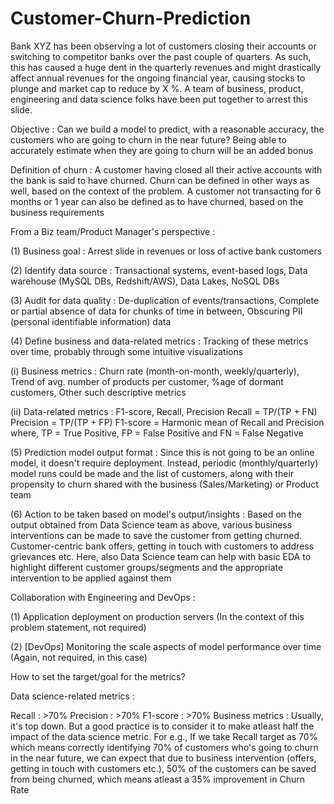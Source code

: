# Customer-Churn-Prediction
Bank XYZ has been observing a lot of customers closing their accounts or switching to competitor banks over the past couple of quarters. As such, this has caused a huge dent in the quarterly revenues and might drastically affect annual revenues for the ongoing financial year, causing stocks to plunge and market cap to reduce by X %. A team of business, product, engineering and data science folks have been put together to arrest this slide.

Objective : Can we build a model to predict, with a reasonable accuracy, the customers who are going to churn in the near future? Being able to accurately estimate when they are going to churn will be an added bonus

Definition of churn : A customer having closed all their active accounts with the bank is said to have churned. Churn can be defined in other ways as well, based on the context of the problem. A customer not transacting for 6 months or 1 year can also be defined as to have churned, based on the business requirements

From a Biz team/Product Manager's perspective :

(1) Business goal : Arrest slide in revenues or loss of active bank customers

(2) Identify data source : Transactional systems, event-based logs, Data warehouse (MySQL DBs, Redshift/AWS), Data Lakes, NoSQL DBs

(3) Audit for data quality : De-duplication of events/transactions, Complete or partial absence of data for chunks of time in between, Obscuring PII (personal identifiable information) data

(4) Define business and data-related metrics : Tracking of these metrics over time, probably through some intuitive visualizations

(i) Business metrics : Churn rate (month-on-month, weekly/quarterly), Trend of avg. number of products per customer, 
    %age of dormant customers, Other such descriptive metrics

(ii) Data-related metrics : F1-score, Recall, Precision
     Recall = TP/(TP + FN) 
     Precision = TP/(TP + FP)
     F1-score = Harmonic mean of Recall and Precision
     where, TP = True Positive, FP = False Positive and FN = False Negative

(5) Prediction model output format : Since this is not going to be an online model, it doesn't require deployment. Instead, periodic (monthly/quarterly) model runs could be made and the list of customers, along with their propensity to churn shared with the business (Sales/Marketing) or Product team

(6) Action to be taken based on model's output/insights : Based on the output obtained from Data Science team as above, various business interventions can be made to save the customer from getting churned. Customer-centric bank offers, getting in touch with customers to address grievances etc. Here, also Data Science team can help with basic EDA to highlight different customer groups/segments and the appropriate intervention to be applied against them

Collaboration with Engineering and DevOps :

(1) Application deployment on production servers (In the context of this problem statement, not required)

(2) [DevOps] Monitoring the scale aspects of model performance over time (Again, not required, in this case)


How to set the target/goal for the metrics?

Data science-related metrics :

Recall : >70%
Precision : >70%
F1-score : >70%
Business metrics : Usually, it's top down. But a good practice is to consider it to make atleast half the impact of the data science metric. For e.g., If we take Recall target as 70% which means correctly identifying 70% of customers who's going to churn in the near future, we can expect that due to business intervention (offers, getting in touch with customers etc.), 50% of the customers can be saved from being churned, which means atleast a 35% improvement in Churn Rate
